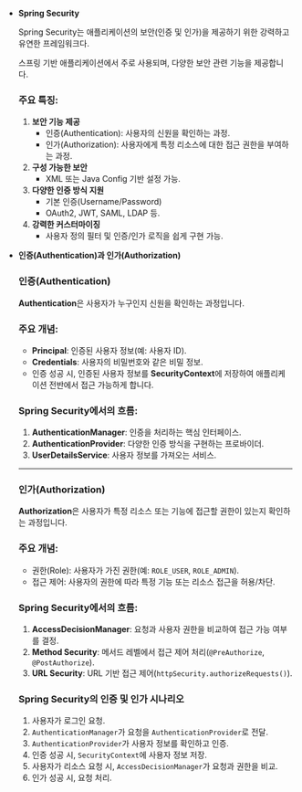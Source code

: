 - **Spring Security**
    
    Spring Security는 애플리케이션의 보안(인증 및 인가)을 제공하기 위한 강력하고 유연한 프레임워크다.
    
    스프링 기반 애플리케이션에서 주로 사용되며, 다양한 보안 관련 기능을 제공합니다.
    
    ### 주요 특징:
    
    1. **보안 기능 제공**
        - 인증(Authentication): 사용자의 신원을 확인하는 과정.
        - 인가(Authorization): 사용자에게 특정 리소스에 대한 접근 권한을 부여하는 과정.
    2. **구성 가능한 보안**
        - XML 또는 Java Config 기반 설정 가능.
    3. **다양한 인증 방식 지원**
        - 기본 인증(Username/Password)
        - OAuth2, JWT, SAML, LDAP 등.
    4. **강력한 커스터마이징**
        - 사용자 정의 필터 및 인증/인가 로직을 쉽게 구현 가능.
- **인증(Authentication)과 인가(Authorization)**
    
    ### **인증(Authentication)**
    
    **Authentication**은 사용자가 누구인지 신원을 확인하는 과정입니다.
    
    ### 주요 개념:
    
    - **Principal**: 인증된 사용자 정보(예: 사용자 ID).
    - **Credentials**: 사용자의 비밀번호와 같은 비밀 정보.
    - 인증 성공 시, 인증된 사용자 정보를 **SecurityContext**에 저장하여 애플리케이션 전반에서 접근 가능하게 합니다.
    
    ### Spring Security에서의 흐름:
    
    1. **AuthenticationManager**: 인증을 처리하는 핵심 인터페이스.
    2. **AuthenticationProvider**: 다양한 인증 방식을 구현하는 프로바이더.
    3. **UserDetailsService**: 사용자 정보를 가져오는 서비스.
    
    ---
    
    ### **인가(Authorization)**
    
    **Authorization**은 사용자가 특정 리소스 또는 기능에 접근할 권한이 있는지 확인하는 과정입니다.
    
    ### 주요 개념:
    
    - 권한(Role): 사용자가 가진 권한(예: `ROLE_USER`, `ROLE_ADMIN`).
    - 접근 제어: 사용자의 권한에 따라 특정 기능 또는 리소스 접근을 허용/차단.
    
    ### Spring Security에서의 흐름:
    
    1. **AccessDecisionManager**: 요청과 사용자 권한을 비교하여 접근 가능 여부를 결정.
    2. **Method Security**: 메서드 레벨에서 접근 제어 처리(`@PreAuthorize`, `@PostAuthorize`).
    3. **URL Security**: URL 기반 접근 제어(`httpSecurity.authorizeRequests()`).
    
    ### **Spring Security의 인증 및 인가 시나리오**
    
    1. 사용자가 로그인 요청.
    2. `AuthenticationManager`가 요청을 `AuthenticationProvider`로 전달.
    3. `AuthenticationProvider`가 사용자 정보를 확인하고 인증.
    4. 인증 성공 시, `SecurityContext`에 사용자 정보 저장.
    5. 사용자가 리소스 요청 시, `AccessDecisionManager`가 요청과 권한을 비교.
    6. 인가 성공 시, 요청 처리.